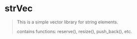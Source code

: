 # strVec
>This is a simple vector library for string elements.
>
>contains functions: reserve(), resize(), push_back(), etc.
